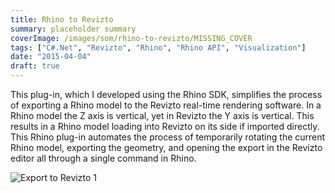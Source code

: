 ```yaml
---
title: Rhino to Revizto
summary: placeholder summary
coverImage: /images/som/rhino-to-revizto/MISSING_COVER
tags: ["C#.Net", "Revizto", "Rhino", "Rhino API", "Visualization"]
date: "2015-04-04"
draft: true
---
```


This plug-in, which I developed using the Rhino SDK, simplifies the process of exporting a Rhino model to the Revizto real-time rendering software. In a Rhino model the Z axis is vertical, yet in Revizto the Y axis is vertical. This results in a Rhino model loading into Revizto on its side if imported directly. This Rhino plug-in automates the process of temporarily rotating the current Rhino model, exporting the geometry, and opening the export in the Revizto editor all through a single command in Rhino.

![Export to Revizto 1](/images/som/rhino-to-revizto/Export-to-Revizto-1.png)
